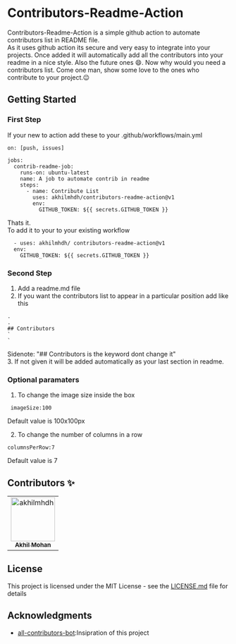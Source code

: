 # Contributors-Readme-Action
Contributors-Readme-Action is a simple github action to automate contributors list in README file.<br>
As it uses github action its secure and very easy to integrate into your projects. Once added it will automatically add all the contributors into your readme in a nice style. Also the future ones :smile:. Now why would you need a contributors list. Come one man, show some love to the ones who contribute to your project.:wink: 

## Getting Started

### First Step

If your new to action add these to your .github/workflows/main.yml
  
```
on: [push, issues]

jobs:
  contrib-readme-job:
    runs-on: ubuntu-latest
    name: A job to automate contrib in readme
    steps:
      - name: Contribute List 
        uses: akhilmhdh/contributors-readme-action@v1
        env:
          GITHUB_TOKEN: ${{ secrets.GITHUB_TOKEN }}
```
Thats it.<br>
To add it to your to your existing workflow
```
  - uses: akhilmhdh/ contributors-readme-action@v1
  env:
    GITHUB_TOKEN: ${{ secrets.GITHUB_TOKEN }}
```
### Second Step
1. Add a readme.md file
2. If you want the contributors list to appear in a particular position add like this
```
.
.
## Contributors
`
`
```
Sidenote: "## Contributors is the keyword dont change it"<br>
3. If not given it will be added automatically as your last section in readme.

### Optional paramaters
1. To change the image size inside the box
```
 imageSize:100
```
Default value is 100x100px

2. To change the number of columns in a row
```
columnsPerRow:7
```
Default value is 7

## Contributors ✨
<table>
<tr>
                <td align="center">
                    <a href="https://github.com/akhilmhdh">
                        <img src="https://avatars1.githubusercontent.com/u/31166322?v=4" width="100;" alt="akhilmhdh"/>
                        <br />
                        <sub><b>Akhil Mohan</b></sub>
                    </a>
                </td>
</tr>
</table>

## License

This project is licensed under the MIT License - see the [LICENSE.md](LICENSE.md) file for details

## Acknowledgments

- [all-contributors-bot](https://github.com/all-contributors/all-contributors):Insipration of this project
